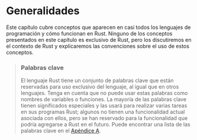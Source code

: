 # Generalidades

Este capítulo cubre conceptos que aparecen en casi todos los lenguajes de programación y cómo funcionan en Rust. Ninguno de los conceptos presentados en este capítulo es exclusivo de Rust, pero los discutiremos en el contexto de Rust y explicaremos las convenciones sobre el uso de estos conceptos.

>  ### Palabras clave
> El lenguaje Rust tiene un conjunto de palabras clave que están reservadas para uso exclusivo del lenguaje, al igual que en otros lenguajes. Tenga en cuenta que no puede usar estas palabras como nombres de variables o funciones. La mayoría de las palabras clave tienen significados especiales y las usará para realizar varias tareas en sus programas Rust; algunos no tienen una funcionalidad actual asociada con ellos, pero se han reservado para la funcionalidad que podría agregarse a Rust en el futuro. Puede encontrar una lista de las palabras clave en el [Apéndice A](https://doc.rust-lang.org/book/appendix-01-keywords.html).